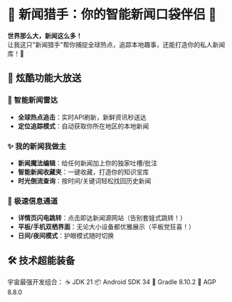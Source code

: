 # 📱 新闻猎手：你的智能新闻口袋伴侣 🚀

**世界那么大，新闻这么多！**  
让我这只"新闻猎手"帮你捕捉全球热点，追踪本地趣事，还能打造你的私人新闻库！🌈

## 🌟 炫酷功能大放送

### 📡 智能新闻雷达
- **全球热点追击**：实时API刷新，新鲜资讯秒送达
- **定位追踪模式**：自动获取你所在地区的本地新闻

### ✨ 我的新闻我做主
- **新闻魔法编辑**：给任何新闻加上你的独家吐槽/批注
- **智能新闻收藏夹**：一键收藏，打造你的知识宝库
- **时光倒流查询**：按时间/关键词轻松找回历史新闻

### 🚀 极速信息通道
- **详情页闪电跳转**：点击即达新闻源网站（告别套娃式跳转！）
- **平板/手机双栖界面**：无论大小设备都优雅展示（平板党狂喜！）
- **日间/夜间模式**：护眼模式随时切换

## 🛠️ 技术超能装备
宇宙最强开发组合：
☕ JDK 21 
📦 Android SDK 34 
🧩 Gradle 8.10.2 
🚀 AGP 8.8.0
